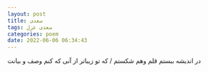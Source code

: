 ```yaml
---
layout: post
title: سعدی
tags: سعدی غزل
categories: poem
date: 2022-06-06 06:34:43
---
```


در اندیشه ببستم قلم وهم شکستم / که تو زیباتر از آنی که کنم وصف و بیانت
